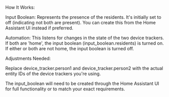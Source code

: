 How It Works:

Input Boolean: Represents the presence of the residents. It's initially set to off (indicating not both are present). You can create this from the Home Assistant UI instead if preferred.

Automation: This listens for changes in the state of the two device trackers. If both are 'home', the input boolean (input_boolean.residents) is turned on. If either or both are not home, the input boolean is turned off.

Adjustments Needed: 

Replace device_tracker.person1 and device_tracker.person2 with the actual entity IDs of the device trackers you're using.

The input_boolean will need to be created through the Home Assistant UI for full functionality or to match your exact requirements.
